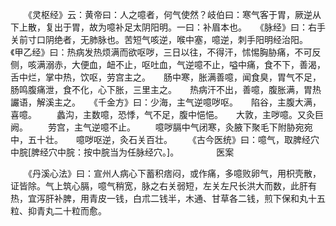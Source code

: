 <!-- { "loadSidebar": true } -->
　　《灵枢经》云：黄帝曰：人之噫者，何气使然？岐伯曰：寒气客于胃，厥逆从下上散，复出于胃，故为噫补足太阴阳明。一曰：补眉本也。　　《脉经》曰：右手关前寸口阴绝者，无肺脉也。苦短气咳逆，喉中塞，噫逆，刺手阳明经治阳。　　《甲乙经》曰：热病发热烦满而欲呕哕，三日以往，不得汗，怵惕胸胁痛，不可反侧，咳满溺赤，大便血，衄不止，呕吐血，气逆噫不止，嗌中痛，食不下，善渴，舌中烂，掌中热，饮呕，劳宫主之。　　肠中寒，胀满善噫，闻食臭，胃气不足，肠鸣腹痛泄，食不化，心下胀，三里主之。　　热病汗不出，善噫，腹胀满，胃热讝语，解溪主之。　　《千金方》曰：少海，主气逆噫哕呕。　　陷谷，主腹大满，喜噫。
　　蠡沟，主数噫，恐悸，气不足，腹中悒悒。　　大敦，主哕噫。又灸巨阙。
　　劳宫，主气逆噫不止。
　　噫哕膈中气闭寒，灸腋下聚毛下附胁宛宛中，五十壮。　　噫哕呕逆，灸石关百壮。
　　《古今医统》曰：噫气，取脾经穴中脘[脾经穴中脘：按中脘当为任脉经穴。]。
　　　　医案

　　《丹溪心法》曰：宣州人病心下蓄积痞闷，或作痛，多噫败卵气，用枳壳散，证皆除。气上筑心膈，噫气稍宽，脉之右关弱短，左关左尺长洪大而数，此肝有热，宜泻肝补脾，用青皮一钱，白朮二钱半，木通、甘草各二钱，煎下保和丸十五粒、抑青丸二十粒而愈。
